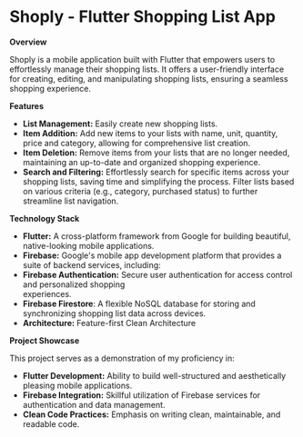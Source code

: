 # Shoply - Flutter Shopping List App

**Overview**

Shoply is a mobile application built with Flutter that empowers users to effortlessly manage their shopping lists. It offers a user-friendly interface for creating, editing, and manipulating shopping lists, ensuring a seamless shopping experience.

**Features**

 - **List Management:** Easily create new shopping lists. 
 - **Item Addition:** Add new items to your lists with name, unit, quantity, price and
   category, allowing for comprehensive list creation.
 - **Item Deletion:** Remove items from your lists that are no longer needed, maintaining
   an up-to-date and organized shopping experience. 
 - **Search and Filtering:** Effortlessly search for specific items across your
   shopping lists, saving time and simplifying the process. Filter lists
   based on various criteria (e.g., category, purchased status) to
   further streamline list navigation.

**Technology Stack**

 - **Flutter:** A cross-platform framework from Google for building
   beautiful, native-looking mobile applications. 
 - **Firebase:** Google's mobile app development platform that provides a suite of backend
    services, including: 
 - **Firebase Authentication:** Secure user authentication for access control and personalized shopping       
    experiences. 
 - **Firebase Firestore**: A flexible NoSQL database for
   storing and synchronizing shopping list data across devices. 
 - **Architecture:** Feature-first Clean Architecture

**Project Showcase** 

This project serves as a demonstration of my proficiency in:

 - **Flutter Development:** Ability to build well-structured and
   aesthetically pleasing mobile applications. 
 - **Firebase Integration:** Skillful utilization of Firebase services for authentication and data
   management. 
 - **Clean Code Practices:** Emphasis on writing clean,
   maintainable, and readable code.
